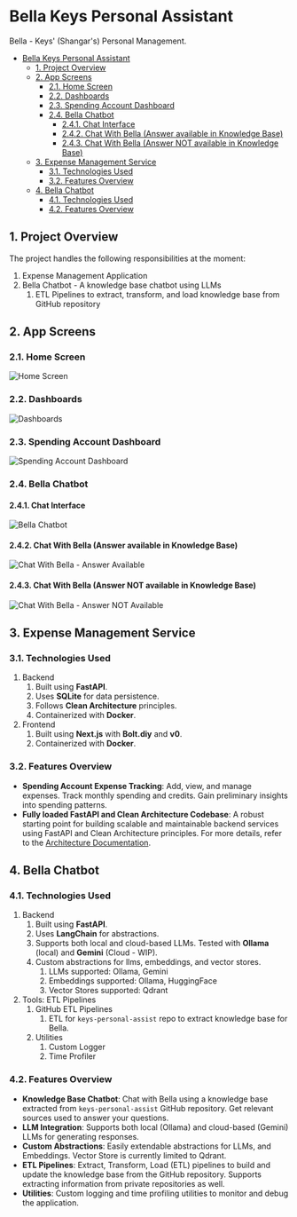 # Bella Keys Personal Assistant

Bella - Keys' (Shangar's) Personal Management.

- [Bella Keys Personal Assistant](#bella-keys-personal-assistant)
  - [1. Project Overview](#1-project-overview)
  - [2. App Screens](#2-app-screens)
    - [2.1. Home Screen](#21-home-screen)
    - [2.2. Dashboards](#22-dashboards)
    - [2.3. Spending Account Dashboard](#23-spending-account-dashboard)
    - [2.4. Bella Chatbot](#24-bella-chatbot)
      - [2.4.1. Chat Interface](#241-chat-interface)
      - [2.4.2. Chat With Bella (Answer available in Knowledge Base)](#242-chat-with-bella-answer-available-in-knowledge-base)
      - [2.4.3. Chat With Bella (Answer NOT available in Knowledge Base)](#243-chat-with-bella-answer-not-available-in-knowledge-base)
  - [3. Expense Management Service](#3-expense-management-service)
    - [3.1. Technologies Used](#31-technologies-used)
    - [3.2. Features Overview](#32-features-overview)
  - [4. Bella Chatbot](#4-bella-chatbot)
    - [4.1. Technologies Used](#41-technologies-used)
    - [4.2. Features Overview](#42-features-overview)

## 1. Project Overview

The project handles the following responsibilities at the moment:

1. Expense Management Application
2. Bella Chatbot - A knowledge base chatbot using LLMs
   1. ETL Pipelines to extract, transform, and load knowledge base from GitHub repository

## 2. App Screens

### 2.1. Home Screen

![Home Screen](docs/screens/v3.0/home.png)

### 2.2. Dashboards

![Dashboards](docs/screens/v3.0/dashboard-list.png)

### 2.3. Spending Account Dashboard

![Spending Account Dashboard](docs/screens/v3.0/dashboard-spending-account-summary.png)

### 2.4. Bella Chatbot

#### 2.4.1. Chat Interface

![Bella Chatbot](docs/screens/v3.0/chat-loading.png)

#### 2.4.2. Chat With Bella (Answer available in Knowledge Base)

![Chat With Bella - Answer Available](docs/screens/v3.0/chat-response-ans-available.png)

#### 2.4.3. Chat With Bella (Answer NOT available in Knowledge Base)

![Chat With Bella - Answer NOT Available](docs/screens/v3.0/chat-response-ans-not-available.png)

## 3. Expense Management Service

### 3.1. Technologies Used

1. Backend
   1. Built using **FastAPI**.
   2. Uses **SQLite** for data persistence.
   3. Follows **Clean Architecture** principles.
   4. Containerized with **Docker**.
2. Frontend
   1. Built using **Next.js** with **Bolt.diy** and **v0**.
   2. Containerized with **Docker**.

### 3.2. Features Overview

- **Spending Account Expense Tracking**: Add, view, and manage expenses. Track monthly spending and credits. Gain preliminary insights into spending patterns.
- **Fully loaded FastAPI and Clean Architecture Codebase**: A robust starting point for building scalable and maintainable backend services using FastAPI and Clean Architecture principles. For more details, refer to the [Architecture Documentation](expense-manager-service/README.md).

## 4. Bella Chatbot

### 4.1. Technologies Used

1. Backend
   1. Built using **FastAPI**.
   2. Uses **LangChain** for abstractions.
   3. Supports both local and cloud-based LLMs. Tested with **Ollama** (local) and **Gemini** (Cloud - WIP).
   4. Custom abstractions for llms, embeddings, and vector stores.
      1. LLMs supported: Ollama, Gemini
      2. Embeddings supported: Ollama, HuggingFace
      3. Vector Stores supported: Qdrant
2. Tools: ETL Pipelines
   1. GitHub ETL Pipelines
      1. ETL for `keys-personal-assist` repo to extract knowledge base for Bella.
   2. Utilities
      1. Custom Logger
      2. Time Profiler

### 4.2. Features Overview

- **Knowledge Base Chatbot**: Chat with Bella using a knowledge base extracted from `keys-personal-assist` GitHub
  repository. Get relevant sources used to answer your questions.
- **LLM Integration**: Supports both local (Ollama) and cloud-based (Gemini) LLMs for generating responses.
- **Custom Abstractions**: Easily extendable abstractions for LLMs, and Embeddings. Vector Store is currently limited
  to Qdrant.
- **ETL Pipelines**: Extract, Transform, Load (ETL) pipelines to build and update the knowledge base from the GitHub
  repository. Supports extracting information from private repositories as well.
- **Utilities**: Custom logging and time profiling utilities to monitor and debug the application.
